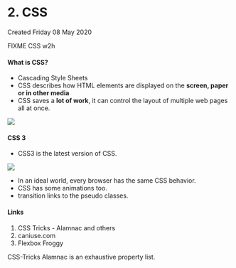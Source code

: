 # 2. CSS
Created Friday 08 May 2020

FIXME CSS w2h

#### What is CSS?

* Cascading Style Sheets
* CSS describes how HTML elements are displayed on the **screen, paper or in other media**
* CSS saves a **lot of work**, it can control the layout of multiple web pages all at once.

![](2_CSS-image-1.png)

#### CSS 3

* CSS3 is the latest version of CSS.

![](2_CSS-image-2.png)

* In an ideal world, every browser has the same CSS behavior.
* CSS has some animations too.
* transition links to the pseudo classes.


#### Links

1. CSS Tricks - Alamnac and others
2. caniuse.com
3. Flexbox Froggy

CSS-Tricks Alamnac is an exhaustive property list.

